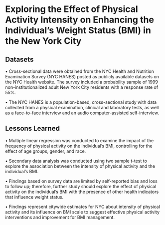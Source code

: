# Exploring the Effect of Physical Activity Intensity on Enhancing the Individual’s Weight Status (BMI) in the New York City  

## Datasets

•	Cross-sectional data were obtained from the NYC Health and Nutrition Examination Survey (NYC HANES) posted as publicly available datasets on the NYC Health website. The survey included a probability sample of 1999 non-institutionalized adult New York City residents with a response rate of 55%. 

•	The NYC HANES is a population-based, cross-sectional study with data collected from a physical examination, clinical and laboratory tests, as well as a face-to-face interview and an audio computer-assisted self-interview. 

## Lessons Learned

•	Multiple linear regression was conducted to examine the impact of the frequency of physical activity on the individual’s BMI, controlling for the effect of age groups, gender, and race. 

•	Secondary data analysis was conducted using two sample t-test to explore the association between the intensity of physical activity and the individual’s BMI.

• Findings based on survey data are limited by self-reported bias and loss to follow up; therefore, further study should explore the effect of physical activity on the individual’s BMI with the presence of other health indicators that influence weight status. 	

•	Findings represent citywide estimates for NYC about intensity of physical activity and its influence on BMI scale to suggest effective physical activity interventions and improvement for BMI management.
